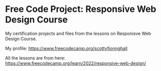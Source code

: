 # Free Code Project: Responsive Web Design Course

My certification projects and files from the lessons on Responisve Web Design Course.


My profile: https://www.freecodecamp.org/scottyfionnghall

All the lessons are from here: https://www.freecodecamp.org/learn/2022/responsive-web-design/ 